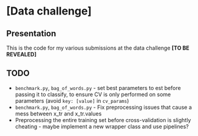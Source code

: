 # [Data challenge]

## Presentation

This is the code for my various submissions at the data challenge **[TO BE REVEALED]**

## TODO

* `benchmark.py`, `bag_of_words.py` - set best parameters to est before passing it to classify, to ensure CV is only performed on some parameters (avoid `key: [value]` in `cv_params`)
* `benchmark.py`, `bag_of_words.py` - Fix preprocessing issues that cause a mess between x_tr and x_tr.values
* Preprocessing the entire training set before cross-validation is slightly cheating - maybe implement a new wrapper class and use pipelines?
